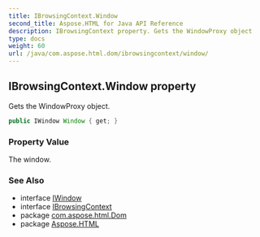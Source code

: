 ```yaml
---
title: IBrowsingContext.Window
second_title: Aspose.HTML for Java API Reference
description: IBrowsingContext property. Gets the WindowProxy object
type: docs
weight: 60
url: /java/com.aspose.html.dom/ibrowsingcontext/window/
---
```

## IBrowsingContext.Window property

Gets the WindowProxy object.

```java
public IWindow Window { get; }
```

### Property Value

The window.

### See Also

* interface [IWindow](../../../com.aspose.html.window/iwindow/)
* interface [IBrowsingContext](../)
* package [com.aspose.html.Dom](../../ibrowsingcontext/)
* package [Aspose.HTML](../../../)
